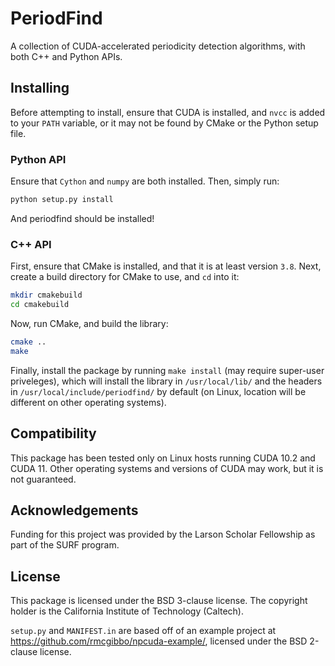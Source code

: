 # PeriodFind

A collection of CUDA-accelerated periodicity detection algorithms, with both C++ and Python APIs.

## Installing

Before attempting to install, ensure that CUDA is installed, and `nvcc` is added to your `PATH` variable, or it may not be found by CMake or the Python setup file.

### Python API

Ensure that `Cython` and `numpy` are both installed. Then, simply run:

```bash
python setup.py install
```

And periodfind should be installed!

### C++ API

First, ensure that CMake is installed, and that it is at least version `3.8`. Next, create a build directory for CMake to use, and `cd` into it:

```bash
mkdir cmakebuild
cd cmakebuild
```

Now, run CMake, and build the library:

```bash
cmake ..
make
```

Finally, install the package by running `make install` (may require super-user priveleges), which will install the library in `/usr/local/lib/` and the headers in `/usr/local/include/periodfind/` by default (on Linux, location will be different on other operating systems).

## Compatibility

This package has been tested only on Linux hosts running CUDA 10.2 and CUDA 11. Other operating systems and versions of CUDA may work, but it is not guaranteed.

## Acknowledgements

Funding for this project was provided by the Larson Scholar Fellowship as part of the SURF program.

## License

This package is licensed under the BSD 3-clause license. The copyright holder is the California Institute of Technology (Caltech).

`setup.py` and `MANIFEST.in` are based off of an example project at <https://github.com/rmcgibbo/npcuda-example/>, licensed under the BSD 2-clause license.
